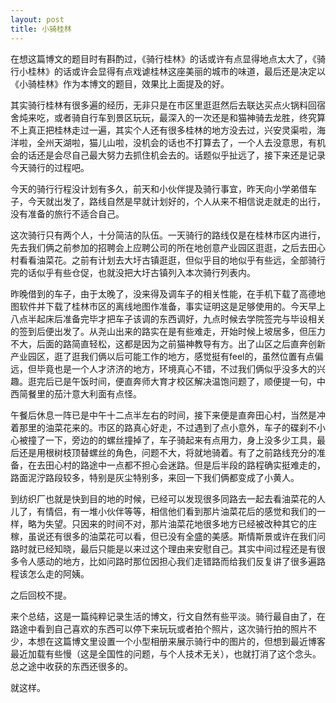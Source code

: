 ```yaml
---
layout: post
title: 小骑桂林
---
```

在想这篇博文的题目时有斟酌过，《骑行桂林》的话或许有点显得地点太大了，《骑行小桂林》的话或许会显得有点戏谑桂林这座美丽的城市的味道，最后还是决定以《小骑桂林》作为本博文的题目，效果比上面提及的好。

其实骑行桂林有很多遍的经历，无非只是在市区里逛逛然后去联达买点火锅料回宿舍炖来吃，或者骑自行车到景区玩玩，最深入的一次还是和猫神骑去龙胜，终究算不上真正把桂林走过一遍，其实个人还有很多桂林的地方没去过，兴安灵渠啦，海洋啦，全州天湖啦，猫儿山啦，没机会的话也不打算去了，一个人去没意思，有机会的话还是会尽自己最大努力去抓住机会去的。话题似乎扯远了，接下来还是记录今天骑行的过程吧。

今天的骑行行程没计划有多久，前天和小伙伴提及骑行事宜，昨天向小学弟借车子，今天就出发了，路线自然是早就计划好的，个人从来不相信说走就走的出行，没有准备的旅行不适合自己。

这次骑行只有两个人，十分简洁的队伍。一天骑行的路线仅是在桂林市区内进行，先去我们俩之前参加的招聘会上应聘公司的所在地创意产业园区逛逛，之后去田心村看看油菜花。之前有计划去大圩古镇逛逛，但似乎目的地似乎有些远，全部骑行完的话似乎有些仓促，也就没把大圩古镇列入本次骑行列表内。

昨晚借到的车子，由于太晚了，没来得及调车子的相关性能，在手机下载了高德地图软件并下载了桂林市区的离线地图作准备，事实证明这是足够使用的。今天早上八点半起床后准备完毕才把车子该调的东西调好，九点时候去学院签完与毕设相关的签到后便出发了。从尧山出来的路实在是有些难走，开始时候上坡居多，但压力不大，后面的路简直轻松，这都是因为之前猫神教导有方。出了山区之后直奔创新产业园区，逛了逛我们俩以后可能工作的地方，感觉挺有feel的，虽然位置有点偏远，但毕竟也是一个人才济济的地方，环境真心不错，不过我们俩似乎没多大的兴趣。逛完后已是午饭时间，便直奔师大育才校区解决温饱问题了，顺便提一句，中西简餐里的茄汁意大利面有点怪。

午餐后休息一阵已是中午十二点半左右的时间，接下来便是直奔田心村，当然是冲着那里的油菜花来的。市区的路真心好走，不过遇到了点小意外，车子的碟刹不小心被撞了一下，旁边的的螺丝撞掉了，车子骑起来有点用力，身上没多少工具，最后还是用根树枝顶替螺丝的角色，问题不大，将就地骑着。有了之前路线充分的准备，在去田心村的路途中一点都不担心会迷路。但是后半段的路程确实挺难走的，路面泥泞路段较多，特别是灰尘特别多，来回一下我们俩都变成了小黄人。

到纺织厂也就是快到目的地的时候，已经可以发现很多同路去一起去看油菜花的人儿了，有情侣，有一堆小伙伴等等，相信他们看到那片油菜花后的感觉和我们的一样，略为失望。只因来的时间不对，那片油菜花地很多地方已经被改种其它的庄稼，虽说还有很多的油菜花可以看，但已没有全盛的美感。斯情斯景或许在我们问路时就已经知晓，最后只能是以来过这个理由来安慰自己。其实中间过程还是有很多令人感动的地方，比如问路时那位因担心我们走错路而给我们反复讲了很多遍路程该怎么走的阿姨。

之后回校不提。

来个总结，这是一篇纯粹记录生活的博文，行文自然有些平淡。骑行最自由了，在路途中看到自己喜欢的东西可以停下来玩玩或者拍个照片，这次骑行拍的照片不少，本想在这篇博文里设置一个小型相册来展示骑行中的图片的，但想到最近博客最近加载有些慢（这是全国性的问题，与个人技术无关），也就打消了这个念头。总之途中收获的东西还很多的。

就这样。
